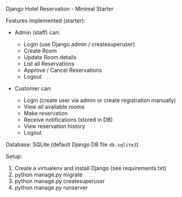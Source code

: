 Django Hotel Reservation - Minimal Starter

Features implemented (starter):
- Admin (staff) can:
  - Login (use Django admin / createsuperuser)
  - Create Room
  - Update Room details
  - List all Reservations
  - Approve / Cancel Reservations
  - Logout

- Customer can:
  - Login (create user via admin or create registration manually)
  - View all available rooms
  - Make reservation
  - Receive notifications (stored in DB)
  - View reservation history
  - Logout

Database: SQLite (default Django DB file `db.sqlite3`)

Setup:
1. Create a virtualenv and install Django (see requirements.txt)
2. python manage.py migrate
3. python manage.py createsuperuser
4. python manage.py runserver
